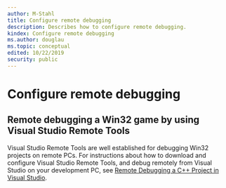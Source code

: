 ```yaml
---
author: M-Stahl
title: Configure remote debugging
description: Describes how to configure remote debugging.
kindex: Configure remote debugging
ms.author: douglau
ms.topic: conceptual
edited: 10/22/2019
security: public
---
```


# Configure remote debugging

## Remote debugging a Win32 game by using Visual Studio Remote Tools

Visual Studio Remote Tools are well established for debugging Win32 projects on remote PCs. For instructions about how to download and configure Visual Studio Remote Tools, and debug remotely from Visual Studio on your development PC, see [Remote Debugging a C++ Project in Visual Studio](/visualstudio/debugger/remote-debugging-cpp?view=vs-2019).